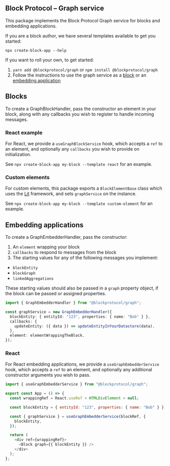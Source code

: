 ## Block Protocol – Graph service

This package implements the Block Protocol Graph service for blocks and embedding applications.

If you are a block author, we have several templates available to get you started:

`npx create-block-app --help`

If you want to roll your own, to get started:

1.  `yarn add @blockprotocol/graph` or `npm install @blockprotocol/graph`
1.  Follow the instructions to use the graph service as a [block](#blocks) or an [embedding application](#embedding-applications)

## Blocks

To create a GraphBlockHandler, pass the constructor an element in your block, along with any callbacks you wish to register to handle incoming messages.

### React example

For React, we provide a `useGraphBlockService` hook, which accepts a `ref` to an element, and optionally any `callbacks` you wish to provide on initialization.

See `npx create-block-app my-block --template react` for an example.

### Custom elements

For custom elements, this package exports a `BlockElementBase` class
which uses the [Lit](https://lit.dev/) framework, and sets `graphService` on the instance.

See `npx create-block-app my-block --template custom-element` for an example.

## Embedding applications

To create a GraphEmbedderHandler, pass the constructor:

1.  An `element` wrapping your block
1.  `callbacks` to respond to messages from the block
1.  The starting values for any of the following messages you implement:

- `blockEntity`
- `blockGraph`
- `linkedAggregations`

These starting values should also be passed in a `graph` property object, if the block can be passed or assigned properties.

```typescript
import { GraphEmbedderHandler } from "@blockprotocol/graph";

const graphService = new GraphEmbedderHandler({
  blockEntity: { entityId: "123", properties: { name: "Bob" } },
  callbacks: {
    updateEntity: ({ data }) => updateEntityInYourDatastore(data),
  },
  element: elementWrappingTheBlock,
});
```

### React

For React embedding applications, we provide a `useGraphEmbedderService` hook, which accepts a `ref` to an element, and optionally any additional constructor arguments you wish to pass.

```javascript
import { useGraphEmbedderService } from "@blockprotocol/graph";

export const App = () => {
  const wrappingRef = React.useRef < HTMLDivElement > null;

  const blockEntity = { entityId: "123", properties: { name: "Bob" } };

  const { graphService } = useGraphEmbedderService(blockRef, {
    blockEntity,
  });

  return (
    <div ref={wrappingRef}>
      <Block graph={{ blockEntity }} />
    </div>
  );
};
```
